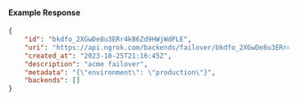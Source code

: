 <!-- Code generated for API Clients. DO NOT EDIT. -->

#### Example Response

```json
{
	"id": "bkdfo_2XGwDe8u3ERr4kB6Zd9HWjWdPLE",
	"uri": "https://api.ngrok.com/backends/failover/bkdfo_2XGwDe8u3ERr4kB6Zd9HWjWdPLE",
	"created_at": "2023-10-25T21:16:45Z",
	"description": "acme failover",
	"metadata": "{\"environment\": \"production\"}",
	"backends": []
}
```
